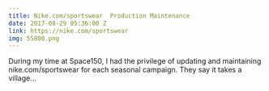 ```yaml
---
title: Nike.com/sportswear  Production Maintenance
date: 2017-08-29 05:36:00 Z
link: https://nike.com/sportswear
img: 55800.png
---
```


During my time at Space150, I had the privilege of updating and maintaining nike.com/sportswear for each seasonal campaign. They say it takes a village...